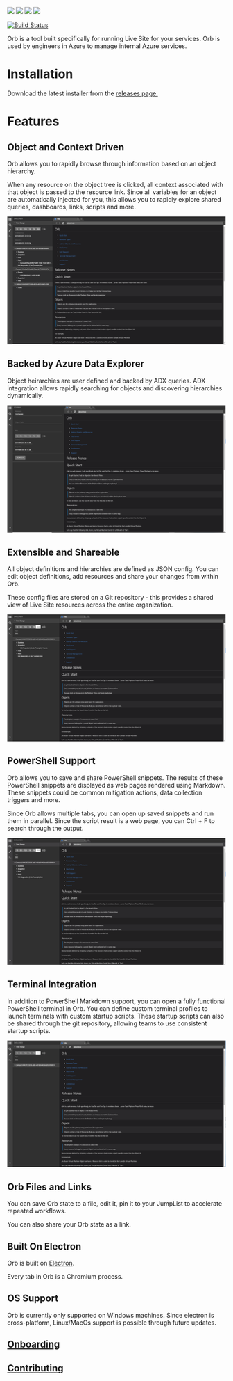 ![](https://img.shields.io/badge/node-8.15.0-blue.svg)
![](https://img.shields.io/badge/electron-2.0.9-blue.svg)
![](https://img.shields.io/badge/typescript-2.5.3-blue.svg)
![](https://img.shields.io/badge/platform-win--64%20%7C%20win--32-success.svg)

[![Build Status](https://dev.azure.com/orbPipeline/Orb/_apis/build/status/Microsoft.Orb?branchName=master)](https://dev.azure.com/orbPipeline/Orb/_build/latest?definitionId=1&branchName=master)

Orb is a tool built specifically for running Live Site for your services. Orb is used by engineers in Azure to manage internal Azure services.

# Installation
Download the latest installer from the [releases page.](https://github.com/microsoft/Orb/releases)

# Features
## Object and Context Driven
Orb allows you to rapidly browse through information based on an object hierarchy. 

When any resource on the object tree is clicked, all context associated with that object is passed to the resource link.
Since all variables for an object are automatically injected for you, this allows you to rapidly explore shared queries, dashboards, links, scripts and more.

![](gifs/ObjectAndContextDriven.gif)

## Backed by Azure Data Explorer
Object heirarchies are user defined and backed by ADX queries. ADX integration allows rapidly searching for objects and discovering hierarchies dynamically.

![](gifs/BackedByKusto.gif)

## Extensible and Shareable
All object definitions and hierarchies are defined as JSON config. You can edit object definitions, add resources and share your changes from within Orb.

These config files are stored on a Git repository - this provides a shared view of Live Site resources across the entire organization.

![](gifs/ExtensibleAndShareable.gif)
## PowerShell Support
Orb allows you to save and share PowerShell snippets. The results of these PowerShell snippets are displayed as web pages rendered using Markdown. These snippets could be common mitigation actions, data collection triggers and more.

Since Orb allows multiple tabs, you can open up saved snippets and run them in parallel. Since the script result is a web page, you can Ctrl + F to search through the output.

![](gifs/PowerShellSupport.gif)
## Terminal Integration
In addition to PowerShell Markdown support, you can open a fully functional PowerShell terminal in Orb.
You can define custom terminal profiles to launch terminals with custom startup scripts. These startup scripts can also be shared through the git repository, allowing teams to use consistent startup scripts.

![](gifs/TerminalIntegration.gif)
## Orb Files and Links
You can save Orb state to a file, edit it, pin it to your JumpList to accelerate repeated workflows.

You can also share your Orb state as a link.

## Built On Electron
Orb is built on [Electron](https://electronjs.org/).

Every tab in Orb is a Chromium process.

## OS Support
Orb is currently only supported on Windows machines. Since electron is cross-platform, Linux/MacOs support is possible through future updates.

## [Onboarding](ONBOARDING.md)

## [Contributing](CONTRIBUTING.md)

